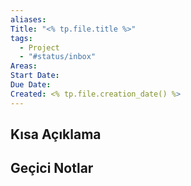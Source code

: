```yaml
---
aliases: 
Title: "<% tp.file.title %>"
tags:
  - Project
  - "#status/inbox"
Areas: 
Start Date: 
Due Date: 
Created: <% tp.file.creation_date() %>
---
```

## Kısa Açıklama


## Geçici Notlar

